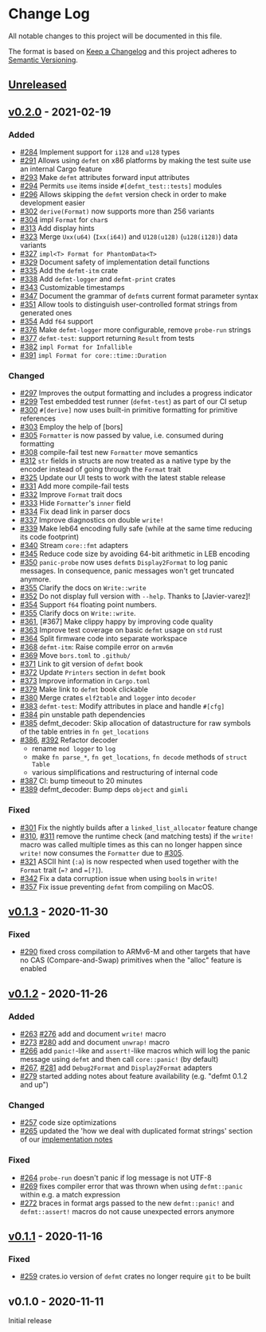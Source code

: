 # Change Log

All notable changes to this project will be documented in this file.

The format is based on [Keep a Changelog](http://keepachangelog.com/)
and this project adheres to [Semantic Versioning](http://semver.org/).

## [Unreleased]

## [v0.2.0] - 2021-02-19

### Added

- [#284] Implement support for `i128` and `u128` types
- [#291] Allows using `defmt` on x86 platforms by making the test suite use an internal Cargo feature
- [#293] Make `defmt` attributes forward input attributes
- [#294] Permits `use` items inside `#[defmt_test::tests]` modules
- [#296] Allows skipping the `defmt` version check in order to make development easier
- [#302] `derive(Format)` now supports more than 256 variants
- [#304] impl `Format` for `char`s
- [#313] Add display hints
- [#323] Merge `Uxx(u64)` (`Ixx(i64)`) and `U128(u128)` (`u128(i128)`) data variants
- [#327] `impl<T> Format for PhantomData<T>`
- [#329] Document safety of implementation detail functions
- [#335] Add the `defmt-itm` crate
- [#338] Add `defmt-logger` and `defmt-print` crates
- [#343] Customizable timestamps
- [#347] Document the grammar of `defmt`s current format parameter syntax
- [#351] Allow tools to distinguish user-controlled format strings from generated ones
- [#354] Add `f64` support
- [#376] Make `defmt-logger` more configurable, remove `probe-run` strings
- [#377] `defmt-test`: support returning `Result` from tests
- [#382] `impl Format for Infallible`
- [#391] `impl Format for core::time::Duration`

### Changed

- [#297] Improves the output formatting and includes a progress indicator
- [#299] Test embedded test runner (`defmt-test`) as part of our CI setup
- [#300] `#[derive]` now uses built-in primitive formatting for primitive references
- [#303] Employ the help of [bors]
- [#305] `Formatter` is now passed by value, i.e. consumed during formatting
- [#308] compile-fail test new `Formatter` move semantics
- [#312] `str` fields in structs are now treated as a native type by the encoder instead of going through the `Format` trait
- [#325] Update our UI tests to work with the latest stable release
- [#331] Add more compile-fail tests
- [#332] Improve `Format` trait docs
- [#333] Hide `Formatter`'s `inner` field
- [#334] Fix dead link in parser docs
- [#337] Improve diagnostics on double `write!`
- [#339] Make leb64 encoding fully safe (while at the same time reducing its code footprint)
- [#340] Stream `core::fmt` adapters
- [#345] Reduce code size by avoiding 64-bit arithmetic in LEB encoding
- [#350] `panic-probe` now uses `defmt`s `Display2Format` to log panic messages. In consequence, panic messages won't get truncated anymore.
- [#355] Clarify the docs on `Write::write`
- [#352] Do not display full version with `--help`. Thanks to [Javier-varez]!
- [#354] Support `f64` floating point numbers.
- [#355] Clarify docs on `Write::write`.
- [#361], [#367] Make clippy happy by improving code quality
- [#363] Improve test coverage on basic `defmt` usage on `std` rust
- [#364] Split firmware code into separate workspace
- [#368] `defmt-itm`: Raise compile error on `armv6m`
- [#369] Move `bors.toml` to `.github/`
- [#371] Link to git version of `defmt` book
- [#372] Update `Printers` section in `defmt` book
- [#373] Improve information in `Cargo.toml`
- [#379] Make link to `defmt` book clickable
- [#380] Merge crates `elf2table` and `logger` into `decoder`
- [#383] `defmt-test`: Modify attributes in place and handle `#[cfg]`
- [#384] pin unstable path dependencies
- [#385] defmt_decoder: Skip allocation of datastructure for raw symbols of the table entries in `fn get_locations`
- [#386], [#392] Refactor decoder
  - rename `mod logger` to `log`
  - make `fn parse_*`, `fn get_locations`, `fn decode` methods of `struct Table`
  - various simplifications and restructuring of internal code
- [#387] CI: bump timeout to 20 minutes 
- [#389] defmt_decoder: Bump deps `object` and `gimli`

### Fixed

- [#301] Fix the nightly builds after a `linked_list_allocator` feature change
- [#310], [#311] remove the runtime check (and matching tests) if the `write!` macro was called multiple times as this can no longer happen since `write!` now consumes the `Formatter` due to [#305].
- [#321] ASCII hint (`:a`) is now respected when used together with the `Format` trait (`=?` and `=[?]`).
- [#342] Fix a data corruption issue when using `bool`s in `write!`
- [#357] Fix issue preventing `defmt` from compiling on MacOS.

[#284]: https://github.com/knurling-rs/defmt/284
[#291]: https://github.com/knurling-rs/defmt/291
[#293]: https://github.com/knurling-rs/defmt/293
[#294]: https://github.com/knurling-rs/defmt/294
[#296]: https://github.com/knurling-rs/defmt/296
[#297]: https://github.com/knurling-rs/defmt/297
[#299]: https://github.com/knurling-rs/defmt/299
[#300]: https://github.com/knurling-rs/defmt/300
[#301]: https://github.com/knurling-rs/defmt/301
[#302]: https://github.com/knurling-rs/defmt/302
[#303]: https://github.com/knurling-rs/defmt/303
[#304]: https://github.com/knurling-rs/defmt/304
[#305]: https://github.com/knurling-rs/defmt/305
[#308]: https://github.com/knurling-rs/defmt/308
[#310]: https://github.com/knurling-rs/defmt/310
[#311]: https://github.com/knurling-rs/defmt/311
[#312]: https://github.com/knurling-rs/defmt/312
[#313]: https://github.com/knurling-rs/defmt/313
[#321]: https://github.com/knurling-rs/defmt/321
[#323]: https://github.com/knurling-rs/defmt/323
[#325]: https://github.com/knurling-rs/defmt/325
[#327]: https://github.com/knurling-rs/defmt/327
[#329]: https://github.com/knurling-rs/defmt/329
[#331]: https://github.com/knurling-rs/defmt/331
[#332]: https://github.com/knurling-rs/defmt/332
[#333]: https://github.com/knurling-rs/defmt/333
[#334]: https://github.com/knurling-rs/defmt/334
[#335]: https://github.com/knurling-rs/defmt/335
[#337]: https://github.com/knurling-rs/defmt/337
[#338]: https://github.com/knurling-rs/defmt/338
[#339]: https://github.com/knurling-rs/defmt/339
[#340]: https://github.com/knurling-rs/defmt/340
[#342]: https://github.com/knurling-rs/defmt/342
[#343]: https://github.com/knurling-rs/defmt/343
[#345]: https://github.com/knurling-rs/defmt/345
[#347]: https://github.com/knurling-rs/defmt/347
[#350]: https://github.com/knurling-rs/defmt/350
[#351]: https://github.com/knurling-rs/defmt/351
[#354]: https://github.com/knurling-rs/defmt/354
[#355]: https://github.com/knurling-rs/defmt/355
[#352]: https://github.com/knurling-rs/defmt/352
[#354]: https://github.com/knurling-rs/defmt/354
[#355]: https://github.com/knurling-rs/defmt/355
[#357]: https://github.com/knurling-rs/defmt/357
[#361]: https://github.com/knurling-rs/defmt/361
[#363]: https://github.com/knurling-rs/defmt/363
[#364]: https://github.com/knurling-rs/defmt/364
[#368]: https://github.com/knurling-rs/defmt/368
[#369]: https://github.com/knurling-rs/defmt/369
[#371]: https://github.com/knurling-rs/defmt/371
[#372]: https://github.com/knurling-rs/defmt/372
[#373]: https://github.com/knurling-rs/defmt/373
[#376]: https://github.com/knurling-rs/defmt/376
[#377]: https://github.com/knurling-rs/defmt/377
[#379]: https://github.com/knurling-rs/defmt/379
[#380]: https://github.com/knurling-rs/defmt/380
[#382]: https://github.com/knurling-rs/defmt/382
[#383]: https://github.com/knurling-rs/defmt/383
[#384]: https://github.com/knurling-rs/defmt/384
[#385]: https://github.com/knurling-rs/defmt/385
[#386]: https://github.com/knurling-rs/defmt/386
[#387]: https://github.com/knurling-rs/defmt/387
[#389]: https://github.com/knurling-rs/defmt/389
[#391]: https://github.com/knurling-rs/defmt/391
[#392]: https://github.com/knurling-rs/defmt/392
[#396]: https://github.com/knurling-rs/defmt/396

## [v0.1.3] - 2020-11-30

### Fixed

- [#290] fixed cross compilation to ARMv6-M and other targets that have no CAS (Compare-and-Swap)
  primitives when the "alloc" feature is enabled

[#290]: https://github.com/knurling-rs/defmt/pull/290

## [v0.1.2] - 2020-11-26

### Added

- [#263] [#276] add and document `write!` macro
- [#273] [#280] add and document `unwrap!` macro
- [#266] add `panic!`-like and `assert!`-like macros which will log the panic message using `defmt` and then call `core::panic!` (by default)
- [#267], [#281] add `Debug2Format` and `Display2Format` adapters
- [#279] started adding notes about feature availability (e.g. "defmt 0.1.2 and up")

[#263]: https://github.com/knurling-rs/defmt/pull/263
[#273]: https://github.com/knurling-rs/defmt/pull/273
[#276]: https://github.com/knurling-rs/defmt/pull/276
[#279]: https://github.com/knurling-rs/defmt/pull/279
[#266]: https://github.com/knurling-rs/defmt/pull/266
[#281]: https://github.com/knurling-rs/defmt/pull/281
[#267]: https://github.com/knurling-rs/defmt/pull/267
[#280]: https://github.com/knurling-rs/defmt/pull/280

### Changed

- [#257] code size optimizations
- [#265] updated the 'how we deal with duplicated format strings' section of our [implementation notes]

[#257]: https://github.com/knurling-rs/defmt/pull/257
[#265]: https://github.com/knurling-rs/defmt/pull/265
[implementation notes]: https://defmt.ferrous-systems.com/design.html

### Fixed

- [#264] `probe-run` doesn't panic if log message is not UTF-8
- [#269] fixes compiler error that was thrown when using `defmt::panic` within e.g. a match expression
- [#272] braces in format args passed to the new `defmt::panic!` and `defmt::assert!` macros do not cause unexpected errors anymore

[#264]: https://github.com/knurling-rs/defmt/pull/264
[#269]: https://github.com/knurling-rs/defmt/pull/269
[#272]: https://github.com/knurling-rs/defmt/pull/272

## [v0.1.1] - 2020-11-16

### Fixed

- [#259] crates.io version of `defmt` crates no longer require `git` to be built

[#259]: https://github.com/knurling-rs/defmt/pull/259

## v0.1.0 - 2020-11-11

Initial release

[Unreleased]: https://github.com/knurling-rs/defmt/compare/defmt-v0.2.0...main
[v0.2.0]: https://github.com/knurling-rs/defmt/compare/defmt-v0.1.3...defmt-v0.2.0
[v0.1.3]: https://github.com/knurling-rs/defmt/compare/defmt-v0.1.2...defmt-v0.1.3
[v0.1.2]: https://github.com/knurling-rs/defmt/compare/v0.1.1...defmt-v0.1.2
[v0.1.1]: https://github.com/knurling-rs/defmt/compare/v0.1.0...v0.1.1
